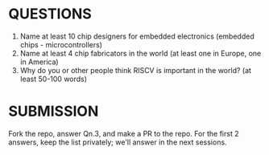 # QUESTIONS 
1. Name at least 10 chip designers for embedded electronics (embedded chips - microcontrollers)
2. Name at least 4 chip fabricators in the world (at least one in Europe, one in America)
3. Why do you or other people think RISCV is important in the world? (at least 50-100 words)


# SUBMISSION
Fork the repo, answer Qn.3, and make a PR to the repo. For the first 2 answers, keep the list
privately; we'll answer in the next sessions.


